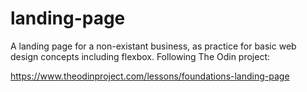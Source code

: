 # landing-page
A landing page for a non-existant business, as practice for basic web
design concepts including flexbox. Following The Odin project:

https://www.theodinproject.com/lessons/foundations-landing-page

